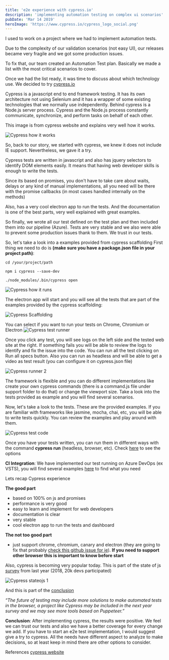 ```yaml
---
title: 'e2e experience with cypress.io'
description: 'implementing automation testing on complex ui scenarios'
pubDate: 'Mar 14 2019'
heroImage: 'https://www.cypress.io/cypress_logo_social.png'
---
```


I used to work on a project where we had to implement automation tests.

Due to the complexity of our validation scenarios (not easy UI), our releases became very fragile and we got some production issues.

To fix that, our team created an Automation Test plan. Basically we made a list with the most critical scenarios to cover.

Once we had the list ready, it was time to discuss about which technology use. We decided to try [cypress.io](https://www.cypress.io/)


Cypress is a javascript end to end framework testing.
It has its own architecture not using Selenium and it has a wrapper of some existing technologies that we normally use independently.
Behind cypress is a Node.js server process. Cypress and the Node.js process constantly communicate, synchronize, and perform tasks on behalf of each other.

This image is from cypress website and explains very well how it works.

 ![Cypress how it works](https://firebasestorage.googleapis.com/v0/b/lawyer-f1b6d.appspot.com/o/Screen%20Shot%202019-03-10%20at%208.01.53%20PM.png?alt=media&token=63946648-fd7e-429e-aa49-4ec81f61179a)


So, back to our story, we started with cypress, we knew it does not include IE support. Nevertheless, we gave it a try.

Cypress tests are written in javascript and also has jquery selectors to identify DOM elements easily. It means that having web developer skills is enough to write the tests.

Since its based on promises, you don't have to take care about waits, delays or any kind of manual implementations, all you need will be there with the promise callbacks (in most cases handled internally on the methods)

Also, has a very cool electron app to run the tests. And the documentation is one of the best parts, very well explained with great examples.

So finally, we wrote all our test defined on the test plan and then included them into our pipeline (Azure). Tests are very stable and we also were able to prevent some production issues thank to them. We trust in our tests.

So, let's take a look into a examples provided from cypress scaffolding 
First thing we need to do is **(make sure you have a package.json file in your project path)**:

    cd /your/project/path

    npm i cypress --save-dev

    ./node_modules/.bin/cypress open

 ![Cypress how it runs](https://firebasestorage.googleapis.com/v0/b/lawyer-f1b6d.appspot.com/o/Screen%20Shot%202019-03-10%20at%206.47.42%20PM.png?alt=media&token=c3e30342-a165-477e-8dac-d5505840a3ec)


The electron app will start and you will see all the tests that are part of the examples provided by the cypress scaffolding:

![Cypress Scaffolding](https://firebasestorage.googleapis.com/v0/b/lawyer-f1b6d.appspot.com/o/Screen%20Shot%202019-03-10%20at%206.50.55%20PM.png?alt=media&token=2ff71c09-a6ed-48f6-9520-ee26e4d34d29)

You can select if you want to run your tests on Chrome, Chromium or Electron
![Cypress test runner](https://firebasestorage.googleapis.com/v0/b/lawyer-f1b6d.appspot.com/o/Screen%20Shot%202019-03-10%20at%206.52.49%20PM.png?alt=media&token=7012fcce-c670-4c31-b0ab-0c15091db6ca)

Once you click any test, you will see logs on the left side and the tested web site at the right. If something fails you will be able to review the logs to identify and fix the issue into the code.
You can run all the test clicking on Run all specs button. Also you can run as headless and will be able to get a video as test result (you can configure it on cypress.json file)

![Cypress runner 2](https://firebasestorage.googleapis.com/v0/b/lawyer-f1b6d.appspot.com/o/Screen%20Shot%202019-03-10%20at%207.05.38%20PM.png?alt=media&token=7a06b957-92fc-4a31-bf51-8653b337c1c6)

The framework is flexible and you can do different implementations like create your own cypress commands (there is a command.js file under support folder to do that) or change the viewport size. Take a look into the tests provided as example and you will find several scenarios.

Now, let's take a look to the tests. These are the provided examples. If you are familiar with frameworks like jasmine, mocha, chai, etc, you will be able to write tests quickly.
You can review the examples and play around with them.

![Cypress test code](https://firebasestorage.googleapis.com/v0/b/lawyer-f1b6d.appspot.com/o/Screen%20Shot%202019-03-10%20at%2010.45.46%20PM.png?alt=media&token=d99a92ef-8e96-4c31-8c36-d9ed854182ba)

Once you have your tests written, you can run them in different ways with the command **cypress run** (headless, browser, etc). Check [here](https://docs.cypress.io/guides/guides/module-api.html#cypress-run) to see the options




**CI Integration**: We have implemented our test running on Azure DevOps (ex VSTS), you will find several examples [here](https://docs.cypress.io/guides/guides/continuous-integration.html#Examples) to find what you need

Lets recap Cypress experience

**The good part** 
* based on 100% on js and promises
* performance is very good
* easy to learn and implement for web developers
* documentation is clear
* very stable
* cool electron app to run the tests and dashboard

**The not too good part**
* just support chrome, chromium, canary and electron (they are going to fix that probably [check this github issue for ie](https://github.com/cypress-io/cypress/issues/1564)). **If you need to support other browser this is important to know before start** 
 
Also, cypress is becoming very popular today. This is part of the state of js [survey](https://2018.stateofjs.com/testing/other-libraries/) from last year (2018, 20k devs participated)

![Cypress stateojs 1](https://firebasestorage.googleapis.com/v0/b/lawyer-f1b6d.appspot.com/o/Screen%20Shot%202019-03-10%20at%207.37.44%20PM.png?alt=media&token=3c7f98ec-5732-4434-8132-843e53caee49)


And this is part of the [conclusion](https://2018.stateofjs.com/testing/conclusion/ )

_“The future of testing may include more solutions to make automated tests in the browser, a project like Cypress may be included in the next year survey and we may see more tools based on Puppeteer.”_

**Conclusion**: 
After implementing cypress, the results were positive. We feel we can trust our tests and also we have a better coverage for every change we add. 
If you have to start an e2e test implementation, I would suggest give a try to cypress. All the needs have different aspect to analyze to make decisions, so at least keep in mind there are other options to consider.

References [cypress website](https://cypress.io)